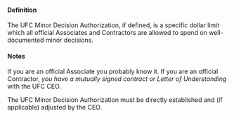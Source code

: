 #### Definition

The UFC Minor Decision Authorization, if defined, is a specific dollar limit which all official Associates and Contractors are allowed to spend on well-documented minor decisions.

#### Notes

If you are an official Associate you probably know it.  If you are an official Contractor, *you have a mutually signed contract or Letter of Understanding* with the UFC CEO.

The UFC Minor Decision Authorization must be directly established and (if applicable) adjusted by the CEO.
